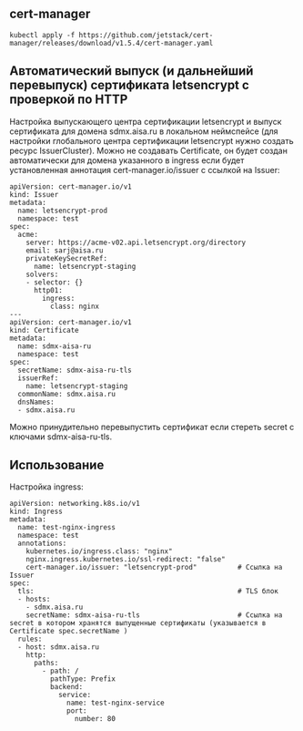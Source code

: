 ## cert-manager

```
kubectl apply -f https://github.com/jetstack/cert-manager/releases/download/v1.5.4/cert-manager.yaml
```

## Автоматический выпуск (и дальнейший перевыпуск) сертификата letsencrypt с проверкой по HTTP

Настройка выпускающего центра сертификации letsencrypt и выпуск сертификата для домена sdmx.aisa.ru в локальном неймспейсе (для настройки глобального центра сертификации letsencrypt нужно создать ресурс IssuerCluster). Можно не создавать Certificate, он будет создан автоматически для домена указанного в ingress если будет установленная аннотация cert-manager.io/issuer с ссылкой на Issuer:

```
apiVersion: cert-manager.io/v1
kind: Issuer
metadata:
  name: letsencrypt-prod
  namespace: test
spec:
  acme:
    server: https://acme-v02.api.letsencrypt.org/directory
    email: sarj@aisa.ru
    privateKeySecretRef:
      name: letsencrypt-staging
    solvers:
    - selector: {}
      http01:
        ingress:
          class: nginx
---
apiVersion: cert-manager.io/v1
kind: Certificate
metadata:
  name: sdmx-aisa-ru
  namespace: test
spec:
  secretName: sdmx-aisa-ru-tls
  issuerRef:
    name: letsencrypt-staging
  commonName: sdmx.aisa.ru
  dnsNames:
  - sdmx.aisa.ru
```

Можно принудительно перевыпустить сертификат если стереть secret c ключами sdmx-aisa-ru-tls.

## Использование

Настройка ingress:

```
apiVersion: networking.k8s.io/v1
kind: Ingress
metadata:
  name: test-nginx-ingress
  namespace: test
  annotations:
    kubernetes.io/ingress.class: "nginx"
    nginx.ingress.kubernetes.io/ssl-redirect: "false"
    cert-manager.io/issuer: "letsencrypt-prod"          # Ссылка на Issuer
spec:
  tls:                                                  # TLS блок
  - hosts:
    - sdmx.aisa.ru
    secretName: sdmx-aisa-ru-tls                        # Ссылка на secret в котором хранятся выпущенные сертификаты (указывается в Certificate spec.secretName )
  rules:
  - host: sdmx.aisa.ru
    http:
      paths:
        - path: /
          pathType: Prefix
          backend:
            service:
              name: test-nginx-service
              port:
                number: 80
```